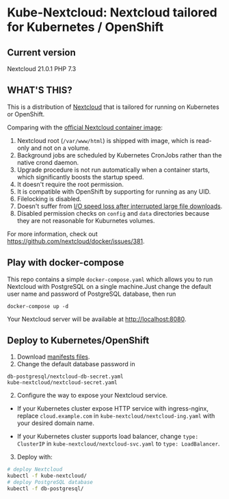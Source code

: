 # Kube-Nextcloud: Nextcloud tailored for Kubernetes / OpenShift

## Current version
Nextcloud 21.0.1
PHP 7.3

## WHAT'S THIS?
This is a distribution of [Nextcloud](https://nextcloud.com) that is tailored for running on Kubernetes or OpenShift.

Comparing with the [official Nextcloud container image](https://github.com/nextcloud/docker):

1. Nextcloud root (`/var/www/html`) is shipped with image, which is read-only and not on a volume.
2. Background jobs are scheduled by Kubernetes CronJobs rather than the native crond daemon.
3. Upgrade procedure is not run automatically when a container starts, which significantly boosts the startup speed.
4. It doesn't require the root permission.
5. It is compatible with OpenShift by supporting for running as any UID.
6. Filelocking is disabled.
7. Doesn't suffer from [I/O speed loss after interrupted large file downloads](https://github.com/nextcloud/server/issues/15055). 
8. Disabled permission checks on `config` and `data` directories because they are not reasonable for Kuburnetes volumes.

For more information, check out <https://github.com/nextcloud/docker/issues/381>.

## Play with docker-compose

This repo contains a simple `docker-compose.yaml` which allows you to run Nextcloud with PostgreSQL on a single machine.Just change the default user name and password of PostgreSQL database, then run

```
docker-compose up -d
```
Your Nextcloud server will be available at <http://localhost:8080>.

## Deploy to Kubernetes/OpenShift

1. Download [manifests files](./deploy/kubernetes/examples).
2. Change the default database password in

```
db-postgresql/nextcloud-db-secret.yaml
kube-nextcloud/nextcloud-secret.yaml
```

2. Configure the way to expose your Nextcloud service.

- If your Kubernetes cluster expose HTTP service with ingress-nginx,
replace `cloud.example.com` in `kube-nextcloud/nextcloud-ing.yaml` with your desired domain name.

- If your Kubernetes cluster supports load balancer, change `type: ClusterIP` in `kube-nextcloud/nextcloud-svc.yaml`  to `type: LoadBalancer`.

3. Deploy with:

```bash
# deploy Nextcloud
kubectl -f kube-nextcloud/
# deploy PostgreSQL database
kubectl -f db-postgresql/
```

